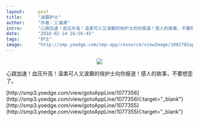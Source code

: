 ```yaml
---
layout:     post
title:      "波霸护士"
author:     "作者：三浦满"
intro:      "心跳加速！血压升高！温柔可人又波霸的俏护士向你报道！感人的故事，不要想歪了。"
date:       "2018-02-14 16:56:45"
tags:       "护士"
image:      "http://smp.yoedge.com/smp-app/resource/viewImage/1002702appline.png"
---
```

<div style="text-align: center">
<p><img src="http://smp.yoedge.com/smp-app/resource/viewImage/1002702appline.png"/></p>
</div>
<p class="post-meta">
<span>心跳加速！血压升高！温柔可人又波霸的俏护士向你报道！感人的故事，不要想歪了。</span>
</p>
[http://smp3.yoedge.com/view/gotoAppLine/1077356](http://smp3.yoedge.com/view/gotoAppLine/1077356){:target="_blank"}
[http://smp3.yoedge.com/view/gotoAppLine/1077355](http://smp3.yoedge.com/view/gotoAppLine/1077355){:target="_blank"}


